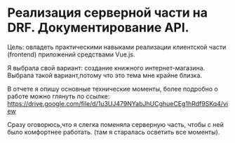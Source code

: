 # Реализация серверной части на DRF. Документирование API.
Цель: овладеть практическими навыками реализации клиентской части (frontend) 
приложений средствами Vue.js.

Я выбрала свой вариант: создание книжного интернет-магазина. Выбрала такой вариант,потому что это тема мне крайне близка.

В отчете я опишу основные технические моменты, более подробно о работе можно глянуть по ссылке: https://drive.google.com/file/d/1u3UJ479NYabJhUCghueCEg1hRdf9SKq4/view

Сразу оговорюсь,что я слегка поменяла серверную часть, чтобы с ней было комфортнее работать.
(там я старалась осветить все моменты).